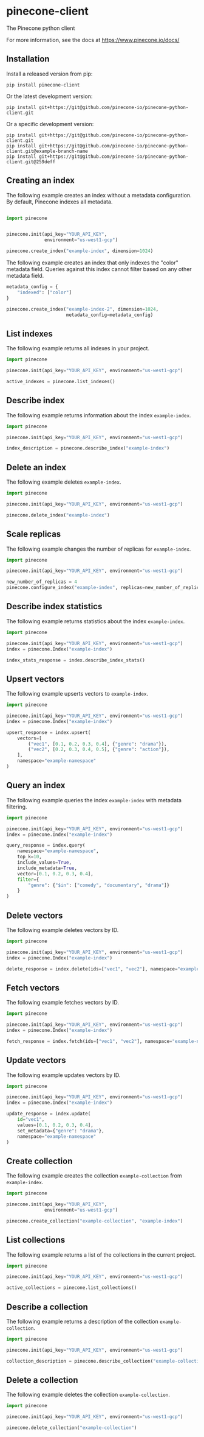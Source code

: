 # pinecone-client
The Pinecone python client

For more information, see the docs at https://www.pinecone.io/docs/

## Installation

Install a released version from pip:
```shell
pip install pinecone-client
```

Or the latest development version:
```shell
pip install git+https://git@github.com/pinecone-io/pinecone-python-client.git
```

Or a specific development version:
```shell
pip install git+https://git@github.com/pinecone-io/pinecone-python-client.git
pip install git+https://git@github.com/pinecone-io/pinecone-python-client.git@example-branch-name
pip install git+https://git@github.com/pinecone-io/pinecone-python-client.git@259deff
```

## Creating an index

The following example creates an index without a metadata
configuration. By default, Pinecone indexes all metadata.

```python

import pinecone


pinecone.init(api_key="YOUR_API_KEY",
              environment="us-west1-gcp")

pinecone.create_index("example-index", dimension=1024)
```

The following example creates an index that only indexes
the "color" metadata field. Queries against this index
cannot filter based on any other metadata field.

```python
metadata_config = {
    "indexed": ["color"]
}

pinecone.create_index("example-index-2", dimension=1024,
                      metadata_config=metadata_config)
```

## List indexes

The following example returns all indexes in your project.

```python
import pinecone

pinecone.init(api_key="YOUR_API_KEY", environment="us-west1-gcp")

active_indexes = pinecone.list_indexes()
```

## Describe index

The following example returns information about the index `example-index`.

```python
import pinecone

pinecone.init(api_key="YOUR_API_KEY", environment="us-west1-gcp")

index_description = pinecone.describe_index("example-index")

```

## Delete an index

The following example deletes `example-index`.

```python
import pinecone

pinecone.init(api_key="YOUR_API_KEY", environment="us-west1-gcp")

pinecone.delete_index("example-index")
```

## Scale replicas

The following example changes the number of replicas for `example-index`.

```python
import pinecone

pinecone.init(api_key="YOUR_API_KEY", environment="us-west1-gcp")

new_number_of_replicas = 4
pinecone.configure_index("example-index", replicas=new_number_of_replicas)
```

## Describe index statistics

The following example returns statistics about the index `example-index`.

```python
import pinecone

pinecone.init(api_key="YOUR_API_KEY", environment="us-west1-gcp")
index = pinecone.Index("example-index")

index_stats_response = index.describe_index_stats()
```


## Upsert vectors

The following example upserts vectors to `example-index`.

```python
import pinecone

pinecone.init(api_key="YOUR_API_KEY", environment="us-west1-gcp")
index = pinecone.Index("example-index")

upsert_response = index.upsert(
    vectors=[
        ("vec1", [0.1, 0.2, 0.3, 0.4], {"genre": "drama"}),
        ("vec2", [0.2, 0.3, 0.4, 0.5], {"genre": "action"}),
    ],
    namespace="example-namespace"
)
```

## Query an index

The following example queries the index `example-index` with metadata
filtering.

```python
import pinecone

pinecone.init(api_key="YOUR_API_KEY", environment="us-west1-gcp")
index = pinecone.Index("example-index")

query_response = index.query(
    namespace="example-namespace",
    top_k=10,
    include_values=True,
    include_metadata=True,
    vector=[0.1, 0.2, 0.3, 0.4],
    filter={
        "genre": {"$in": ["comedy", "documentary", "drama"]}
    }
)
```

## Delete vectors

The following example deletes vectors by ID.

```python
import pinecone

pinecone.init(api_key="YOUR_API_KEY", environment="us-west1-gcp")
index = pinecone.Index("example-index")

delete_response = index.delete(ids=["vec1", "vec2"], namespace="example-namespace")
```

## Fetch vectors

The following example fetches vectors by ID.

```python
import pinecone

pinecone.init(api_key="YOUR_API_KEY", environment="us-west1-gcp")
index = pinecone.Index("example-index")

fetch_response = index.fetch(ids=["vec1", "vec2"], namespace="example-namespace")
```


## Update vectors

The following example updates vectors by ID.

```python
import pinecone

pinecone.init(api_key="YOUR_API_KEY", environment="us-west1-gcp")
index = pinecone.Index("example-index")

update_response = index.update(
    id="vec1",
    values=[0.1, 0.2, 0.3, 0.4],
    set_metadata={"genre": "drama"},
    namespace="example-namespace"
)
```

## Create collection

The following example creates the collection `example-collection` from
`example-index`.

```python
import pinecone

pinecone.init(api_key="YOUR_API_KEY",
              environment="us-west1-gcp")

pinecone.create_collection("example-collection", "example-index")
```

## List collections

The following example returns a list of the collections in the current project.

```python
import pinecone

pinecone.init(api_key="YOUR_API_KEY", environment="us-west1-gcp")

active_collections = pinecone.list_collections()
```

## Describe a collection

The following example returns a description of the collection
`example-collection`.

```python
import pinecone

pinecone.init(api_key="YOUR_API_KEY", environment="us-west1-gcp")

collection_description = pinecone.describe_collection("example-collection")
```

## Delete a collection

The following example deletes the collection `example-collection`.

```python
import pinecone

pinecone.init(api_key="YOUR_API_KEY", environment="us-west1-gcp")

pinecone.delete_collection("example-collection")
```


